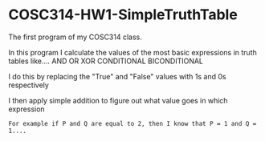 # COSC314-HW1-SimpleTruthTable
The first program of my COSC314 class.

In this program I calculate the values of the most basic expressions in truth tables like....
      AND
      OR
      XOR
      CONDITIONAL
      BICONDITIONAL
      
I do this by replacing the "True" and "False" values with 1s and 0s respectively

I then apply simple addition to figure out what value goes in which expression
    
    For example if P and Q are equal to 2, then I know that P = 1 and Q = 1....
